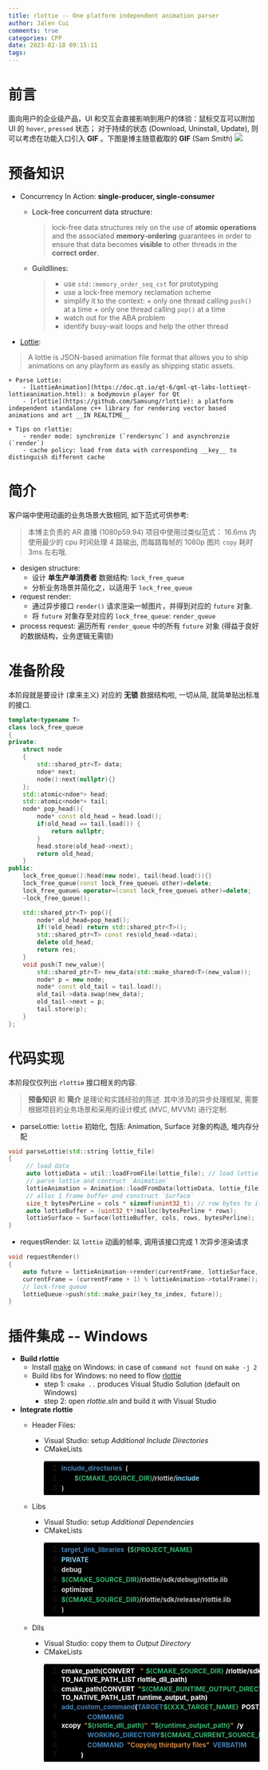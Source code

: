 ```yaml
---
title: rlottie -- One platform independent animation parser
author: Jalen Cui
comments: true
categories: CPP
date: 2023-02-18 09:15:11
tags:
---
```

# 前言
面向用户的企业级产品，UI 和交互会直接影响到用户的体验：鼠标交互可以附加 UI 的 `hover`, `pressed` 状态； 对于持续的状态 (Download, Uninstall, Update), 则可以考虑在功能入口引入 __GIF__ 。下图是博主随意截取的 __GIF__ (Sam Smith)
![](samdemo.gif)
# 预备知识
* Concurrency In Action: __single-producer, single-consumer__
    + Lock-free concurrent data structure: 
        > lock-free data structures rely on the use of __atomic operations__ and the associated __memory-ordering__ guarantees in order to ensure that data becomes __visible__ to other threads in the __correct order__.  
    
    + Guildllines: 
        > - use `std::memory_order_seq_cst` for prototyping 
        > - use a lock-free memory reclamation scheme 
        > - simplify it to the context: 
          + only one thread calling `push()` at a time 
          + only one thread calling `pop()` at a time 
        > - watch out for the ABA problem
        > - identify busy-wait loops and help the other thread

* [Lottie](https://lottiefiles.com):
> A lottie is JSON-based animation file format that allows you to ship animations on any playform as easily as shipping static assets.  

    + Parse Lottie:
        - [LottieAnimation](https://doc.qt.io/qt-6/qml-qt-labs-lottieqt-lottieanimation.html): a bodymovin player for Qt 
        - [rlottie](https://github.com/Samsung/rlottie): a platform independent standalone c++ library for rendering vector based animations and art __IN REALTIME__

    + Tips on rlottie:
        - render mode: synchronize (`rendersync`) and asynchronzie (`render`)
        - cache policy: load from data with corresponding __key__ to distinguish different cache 
# 简介  

客户端中使用动画的业务场景大致相同, 如下范式可供参考:  
>本博主负责的 AR 直播 (1080p59.94) 项目中使用过类似范式： 16.6ms 内使用最少的 cpu 时间处理 4 路输出, 而每路每帧的 1080p 图片 `copy` 耗时 3ms 左右哦.

* desigen structure:
    + 设计 __单生产单消费者__ 数据结构: `lock_free_queue`
    + 分析业务场景并简化之，以适用于 `lock_free_queue`
* request render: 
    + 通过异步接口 `render()` 请求渲染一帧图片，并得到对应的 `future` 对象.  
    + 将 `future` 对象存至对应的 `lock_free_queue`: `render_queue`
* process request: 遍历所有 `render_queue` 中的所有 `future` 对象 (得益于良好的数据结构，业务逻辑无需锁) 
# 准备阶段  
本阶段就是要设计 (拿来主义) 对应的 __无锁__ 数据结构啦, 一切从简, 就简单贴出标准的接口.
```cpp
template<typename T>
class lock_free_queue
{
private:
    struct node
    {
        std::shared_ptr<T> data;
        ndoe* next;
        node():next(nullptr){}
    };
    std::atomic<ndoe*> head;
    std::atomic<node*> tail;
    node* pop_head(){
        node* const old_head = head.load();
        if(old_head == tail.load()) {                                     // <order> 1
            return nullptr;
        }
        head.store(old_head->next);
        return old_head;
    }
public: 
    lock_free_queue():head(new node), tail(head.load()){}
    lock_free_queue(const lock_free_queue& other)=delete;
    lock_free_queue& operator=(const lock_free_queue& other)=delete;
    ~lock_free_queue();

    std::shared_ptr<T> pop(){
        node* old_head=pop_head();
        if(!old_head) return std::shared_ptr<T>();
        std::shared_ptr<T> const res(old_head->data);                     // <order> 2 
        delete old_head;
        return res;
    }
    void push(T new_value){
        std::shared_ptr<T> new_data(std::make_shared<T>(new_value));
        node* p = new node;                                               // <order> 3
        node* const old_tail = tail.load();                               // <order> 4
        old_tail->data.swap(new_data);                                    // <order> 5
        old_tail->next = p;                                               // <order> 6
        tail.store(p);                                                    // <order> 7
    }
};
```

# 代码实现
本阶段仅仅列出 `rlottie` 接口相关的内容. 
>__预备知识__ 和 __简介__ 是理论和实践经验的陈述. 其中涉及的异步处理框架, 需要根据项目的业务场景和采用的设计模式 (MVC, MVVM) 进行定制. 
* parseLottie: `lottie` 初始化, 包括: Animation, Surface 对象的构造, 堆内存分配
```cpp
void parseLottie(std::string lottie_file)
{
     // load data
     auto lottieData = util::loadFromFile(lottie_file); // load lottie.json file from lottie_file
     // parse lottie and contruct `Animation`
     lottieAnimation = Animation::loadFromData(lottieData, lottie_file); // ****key: lottie_file****
     // alloc 1 frame buffer and construct `Surface`
     size_t bytesPerLine = cols * sizeof(unint32_t); // row bytes to iterate
     auto lottieBuffer = (uint32_t*)malloc(bytesPerline * rows);
     lottieSurface = Surface(lottieBuffer, cols, rows, bytesPerline);
}
```
* requestRender: 以 `lottie` 动画的帧率, 调用该接口完成 1 次异步渲染请求
```cpp
void requestRender()
{
    auto future = lottieAnimation->render(currentFrame, lottieSurface, true);
    currentFrame = (currentFrame + 1) % lottieAnimation->totalFrame();
    // lock-free queue
    lottieQueue->push(std::make_pair(key_to_index, future));
}
```

# 插件集成 -- Windows
* __Build rlottie__
    + Install [make](https://gnuwin32.sourceforge.net/packages/make.htm) on Windows: in case of `command not found` on `make -j 2`
    + Build libs for Windows: no need to flow [rlottie](https://github.com/Samsung/rlottie)
        - step 1: `cmake ..` produces Visual Studio Solution (default on Windows)
        - step 2: open _rlottie.sln_ and build it with Visual Studio
* __Integrate rlottie__
    + Header Files:
        - Visual Studio: setup _Additional Include Directories_
        - CMakeLists
            <table style="margin-bottom: 8px">
            <tbody>
            <tr style="border: none">
                <td style="background: black; border: none; width: 100vw; border-radius: 4px">
                    <ol style="margin:0">
                        <li align="left"><b>
                            <font size=2 color=steelblue>include_directories</font><font size=2 color=silver>&ensp;(</font>
                        </b></li>
                        <li align="left"><b>
                            <font size=2 color=mediumseagreen>&emsp;&emsp;${CMAKE_SOURCE_DIR}</font><font size=2 color=silver>/rlottie/</font><font size=2 color=skyblue>include</font>
                        </b></li>
                        <li align="left"><b>
                            <font size=2 color=silver>)</font>
                        </b></li>
                    </ol>
                </td>
            </tr>
            </tbody>
            </table>  

    + Libs
        - Visual Studio: setup _Additional Dependencies_
        - CMakeLists
            <table style="margin-bottom: 8px">
            <tbody>
            <tr style="border: none">
                <td style="background: black; border: none; width: 100vw; border-radius: 4px">
                    <ol style="margin:0">
                        <li align="left"><b>
                            <font size=2 color=steelblue>target_link_libraries</font><font size=2 color=silver>&ensp;(</font><font size=2 color=mediumseagreen>${PROJECT_NAME}</font>
                        </b></li>
                        <li align="left"><b>
                            <font size=2 color=skyblue>PRIVATE</font>
                        </b></li>
                        <li align="left"><b>
                            <font size=2 color=gainsboro>debug</font>
                        </b></li>
                        <li align="left"><b>
                            <font size=2 color=mediumseagreen>${CMAKE_SOURCE_DIR}</font><font size=2 color=silver>/rlottie/sdk/debug/rlottie.lib</font>
                        </b></li>
                        <li align="left"><b>
                            <font size=2 color=gainsboro>optimized</font>
                        </b></li>
                        <li align="left"><b>
                            <font size=2 color=mediumseagreen>${CMAKE_SOURCE_DIR}</font><font size=2 color=silver>/rlottie/sdk/release/rlottie.lib</font>
                        </b></li>
                        <li align="left"><b>
                            <font size=2 color=silver>)</font>
                        </b></li>
                    </ol>
                </td>
            </tr>
            </tbody>
            </table> 

    + Dlls
        - Visual Studio: copy them to _Output Directory_
        - CMakeLists
            <table style="margin-bottom: 8px">
            <tbody>
            <tr style="border: none">
                <td style="background: black; border: none; width: 100vw; border-radius: 4px">
                    <ol style="margin:0">
                        <li align="left"><b>
                            <font size=2 color=white>cmake_path(CONVERT</font>
                            <font size=2 color=peru>&ensp;"</font>
                            <font size=2 color=mediumseagreen>${CMAKE_SOURCE_DIR}</font>
                            <font size=2 color=white>/rlottie/sdk/$<CONFIG>/*.dll TO_NATIVE_PATH_LIST rlottie_dll_path)</font>
                        </b></li>
                            <li align="left"><b>
                            <font size=2 color=white>cmake_path(CONVERT</font><font size=2 color=peru>&ensp;"</font><font size=2 color=mediumseagreen>${CMAKE_RUNTIME_OUTPUT_DIRECTORY}</font><font size=2 color=peru>/"</font><font size=2 color=white>&ensp;TO_NATIVE_PATH_LIST runtime_output_ path)</font>
                        </b></li>
                        <li align="left"><b>
                            <font size=2 color=steelblue>add_custom_command</font><font size=2 color=white>(</font><font size=2 color=steelblue>TARGET</font><font size=2 color=mediumseagreen>${XXX_TARGET_NAME}</font><font size=2 color=white>&ensp;POST_BUILD</font>
                        </b></li>
                        <li align="left"><b>
                            <font size=2 color=steelblue>&emsp;&emsp;&emsp;&emsp;COMMAND</font><font size=2 color=white>&ensp;xcopy</font><font size=2 color=peru>&ensp;"</font><font size=2 color=mediumseagreen>${rlottie_dll_path}</font><font size=2 color=peru>"&ensp;"</font><font size=2 color=mediumseagreen>${runtime_output_path}</font><font size=2 color=peru>"</font><font size=2 color=white>&ensp;/y</font>
                        </b></li>
                        <li align="left"><b>
                            <font size=2 color=steelblue>&emsp;&emsp;&emsp;&emsp;WORKING_DIRECTORY</font><font size=2 color=mediumseagreen>${CMAKE_CURRENT_SOURCE_DIR}</font>
                        </b></li>
                        <li align="left"><b>
                            <font size=2 color=steelblue>&emsp;&emsp;&emsp;&emsp;COMMAND</font><font size=2 color=peru>&ensp;"Copying thirdparty files"</font><font size=2 color=steelblue>&ensp;VERBATIM</font>
                        </b></li>
                        <li align="left"><b>
                            <font size=2 color=white>&emsp;&emsp;&emsp;)</font>
                        </b></li>
                    </ol>
                </td>
            </tr>
            </tbody>
            </table>
